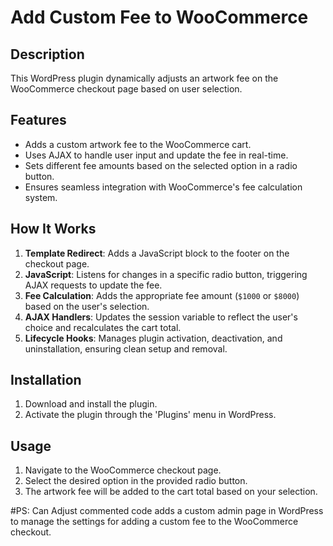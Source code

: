 # Add Custom Fee to WooCommerce


## Description

This WordPress plugin dynamically adjusts an artwork fee on the WooCommerce checkout page based on user selection.

## Features

- Adds a custom artwork fee to the WooCommerce cart.
- Uses AJAX to handle user input and update the fee in real-time.
- Sets different fee amounts based on the selected option in a radio button.
- Ensures seamless integration with WooCommerce's fee calculation system.

## How It Works

1. **Template Redirect**: Adds a JavaScript block to the footer on the checkout page.
2. **JavaScript**: Listens for changes in a specific radio button, triggering AJAX requests to update the fee.
3. **Fee Calculation**: Adds the appropriate fee amount (`$1000` or `$8000`) based on the user's selection.
4. **AJAX Handlers**: Updates the session variable to reflect the user's choice and recalculates the cart total.
5. **Lifecycle Hooks**: Manages plugin activation, deactivation, and uninstallation, ensuring clean setup and removal.

## Installation

1. Download and install the plugin.
2. Activate the plugin through the 'Plugins' menu in WordPress.

## Usage

1. Navigate to the WooCommerce checkout page.
2. Select the desired option in the provided radio button.
3. The artwork fee will be added to the cart total based on your selection.


#PS: Can Adjust commented code adds a custom admin page in WordPress to manage the settings for adding a custom fee to the WooCommerce checkout. 
